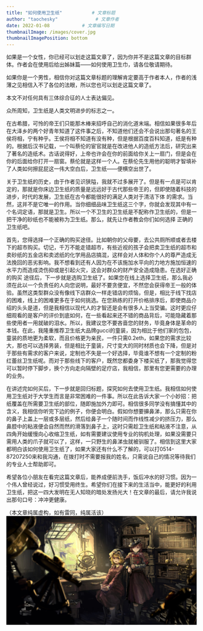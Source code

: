 ```yaml
---
title: "如何使用卫生纸"           # 文章标题
author: "taochesky"              # 文章作者
date: 2022-01-08            # 文章编写日期
thumbnailImage: /images/cover.jpg
thumbnailImagePosition: bottom
---
```


如果是一个女性，你已经可以划走这篇文章了，因为你并不是这篇文章的目标群体。作者会在使用后给出姊妹篇——如何使用卫生巾，请各位敬请期待。

如果你是一个男性，相信你对这篇文章标题的理解肯定要高于作者本人，作者的浅薄之见相信入不了各位的法眼，所以您也可以划走这篇文章了。
<!--more-->
本文不对任何具有三体综合征的人士表达偏见。

众所周知，卫生纸是人类文明进步的标志之一。

在古希腊，可怜的帝王们只能那木棒来招呼自己的消化道末端。相信如果很多年后在大泽乡的两个好青年知道了这件事之后，不知道他们还会不会说出那句著名的王侯将相，宁有种乎。王侯将相不知道有没有种，但是根据百度百科知道，纸是有种的。根据后汉书记载，一个叫蔡伦的宦官就是在改进他人的造纸方法后，研究出来了著名的造纸术。古话说得好，上帝也许会在你的前面给你关上一扇门，但是会在你的后面给你打开一扇窗。蔡伦就是这样一个人。在蔡伦先生用他的聪明才智填补了人类如何擦屁屁这一伟大空白后，卫生纸——便横空出世了。

关于卫生纸的历史，由于作者见识狭隘，我就不过多展开了。但是有一点是可以肯定的，那就是你床边卫生纸的质量是远远好于古代那些帝王的，但即使随着科技的进步，时代的发展，卫生纸在古今都能很好的满足人类对于清洁下体 的需求。当然，这并不是它唯一的作用。当你细细品味卫生纸这三个字，你就会发现其中有一个名词定语，那就是卫生。所以一个不卫生的卫生纸是不配称作卫生纸的，但是一把干净的砂纸也不能被称为卫生纸。那么，就先让作者教会你们如何选择 正确的卫生纸吧。

首先，您得选择一个正确的购买途径。比如朝你的父母要，去公共厕所顺或者去楼下的超市购买。切记，千万不能走错超市，有些近视的孩子会把卖卫生纸的超市和卖砂纸的五金店和卖滤纸的化学用品店搞混，这样会对人体和你个人的尊严造成无法挽回的恶劣影响。我不想看到还有人因为在不该施加水平向的力地方施加恒速的水平力而造成烫伤抑或是引起火灾，这会对群众的财产安全造成隐患。在选好正确的购买 途径后，下一步就是选购卫生纸了。如果您在线上选择卫生纸，那么我必须在此以一个负责任的人向您说明，最好不要贪便宜，不然您会获得帝王一般的体验。虽然这类型群众没有像线下店群众一样走错店的烦恼，但是，相比于线下找店的困难，线上的困难更多在于如何挑选。在您熟练的打开价格排序后，即使商品介绍的头头是道，但是我相信以现代人的才智还是会有很多人上当受骗。这时更应仔细观看的是客户的评价到底如何，在一些看起来还不错的商品背后，可能隐藏着那些使用者一用就破的泪水。所以，我建议您不要吝啬您的财务，毕竟身体是革命的本钱。在此，我隆重推荐卫生纸大品牌gucci的童装，因为相比于他们家的包包，童装的质地更为柔软，而且价格更为亲民，一件只需0.2eth，如果您的需求比较大，那也可以选择男装，但是相比于童装，尺寸变大的同时材质也会下降，但是对于那些有需求的客户来说，定制也不失是一个好选择，毕竟谁不想有一个定制的粉红蕾丝卫生纸呢。而对于那些线下的客户，既然您都委身下楼买纸了，那我觉得您可以暂时停下脚步，换个方向走向隔壁的足疗店，我相信，那里有您更需要的办理的业务。

在讲述完如何买后，下一步就是回归标题，探究如何去使用卫生纸。我相信如何使用卫生纸对于大学生而言是非常困难的一件事。所以在此告诉大家一个小妙招：把纸覆盖在所需要卫生纸的部位，随即施加外力即可。相信很多同学没有搞懂其中的含义，我相信你听完下边的例子，你便会明白。假如你想要擤鼻涕，那么只需在你的鼻子上盖上一层或多层纸，然后给鼻子一个随时间而作线性减少的挤压力，那么鼻腔中的粘液便会自然而然的滑落到鼻子上，这时只需趁卫生纸和粘液不注意，从四角开始缓慢向心收缩卫生纸，如有需要建议使用专业的钩机处理，如果没需要只需用人类的爪子就可以了，这样，一只野生的鼻涕虫就被驯服了。相信到这里大家都明白该如何使用卫生纸了，如果大家还有什么不了解的，可以打0514-87207250来和我沟通，在拨打时不需要报我的姓名，只需说自己的情况等待我们的专业人士帮助即可。

希望各位小朋友在看完这篇文章后，能养成便前洗手，饭后冲水的好习惯。因为一个伟人曾经说过，好习惯受用终生。希望你们在接下来的生活当中，能更好的利用卫生纸，把这一四大发明在无人知晓的暗处发扬光大！在文章的最后，请允许我说出那句口号：冲冲更健康。

（本文章纯属虚构，如有雷同，纯属活该）
![bg-燕石](/images/cover.jpg "ys")